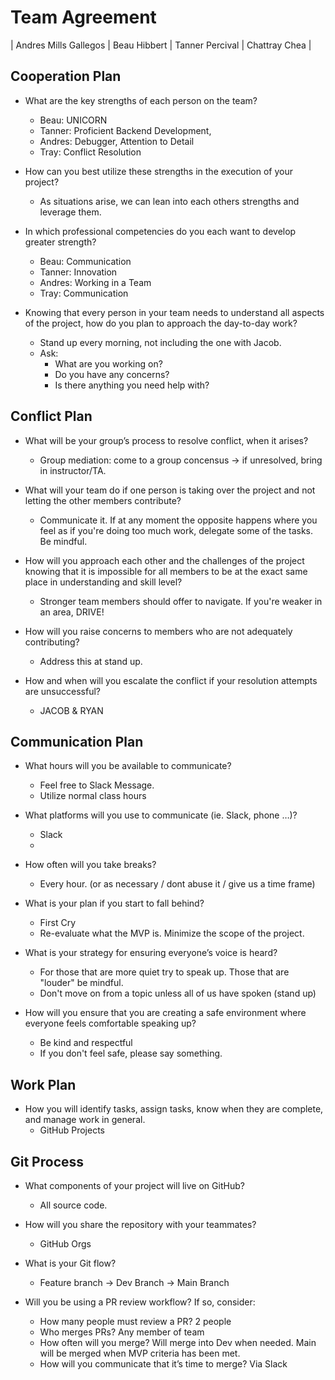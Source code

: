 # Team Agreement
  | Andres Mills Gallegos | Beau Hibbert | Tanner Percival | Chattray Chea |

## Cooperation Plan
  - What are the key strengths of each person on the team?
    - Beau: UNICORN
    - Tanner: Proficient Backend Development, 
    - Andres: Debugger, Attention to Detail
    - Tray: Conflict Resolution

  - How can you best utilize these strengths in the execution of your project?
    - As situations arise, we can lean into each others strengths and leverage them.

  - In which professional competencies do you each want to develop greater strength?
    - Beau: Communication
    - Tanner: Innovation
    - Andres: Working in a Team
    - Tray: Communication

  - Knowing that every person in your team needs to understand all aspects of the project, how do you plan to approach the day-to-day work?
    - Stand up every morning, not including the one with Jacob. 
    - Ask: 
      - What are you working on?
      - Do you have any concerns?
      - Is there anything you need help with?

## Conflict Plan
  - What will be your group’s process to resolve conflict, when it arises?
    - Group mediation: come to a group concensus -> if unresolved, bring in instructor/TA.

  - What will your team do if one person is taking over the project and not letting the other members contribute?
    - Communicate it. If at any moment the opposite happens where you feel as if you're doing too much work, delegate some of the tasks. Be mindful.

  - How will you approach each other and the challenges of the project knowing that it is impossible for all members to be at the exact same place in understanding and skill level?
    - Stronger team members should offer to navigate. If you're weaker in an area, DRIVE!

  - How will you raise concerns to members who are not adequately contributing?
    - Address this at stand up.

  - How and when will you escalate the conflict if your resolution attempts are unsuccessful?
    - JACOB & RYAN

## Communication Plan
  - What hours will you be available to communicate?
    - Feel free to Slack Message.
    - Utilize normal class hours

  - What platforms will you use to communicate (ie. Slack, phone …)?
    - Slack
    - 

  - How often will you take breaks?
    - Every hour. (or as necessary / dont abuse it / give us a time frame)

  - What is your plan if you start to fall behind?
    - First Cry
    - Re-evaluate what the MVP is. Minimize the scope of the project.
  
  - What is your strategy for ensuring everyone’s voice is heard?
    - For those that are more quiet try to speak up. Those that are "louder" be mindful.
    - Don't move on from a topic unless all of us have spoken (stand up)

  - How will you ensure that you are creating a safe environment where everyone feels comfortable speaking up?
    - Be kind and respectful
    - If you don't feel safe, please say something.

## Work Plan
  - How you will identify tasks, assign tasks, know when they are complete, and manage work in general.
    - GitHub Projects

## Git Process
  - What components of your project will live on GitHub?
    - All source code.
    
  - How will you share the repository with your teammates?
    - GitHub Orgs

  - What is your Git flow?
    - Feature branch -> Dev Branch -> Main Branch

  - Will you be using a PR review workflow? If so, consider:
    - How many people must review a PR? 2 people
    - Who merges PRs? Any member of team
    - How often will you merge? Will merge into Dev when needed. Main will be merged when MVP criteria has been met.
    - How will you communicate that it’s time to merge? Via Slack
